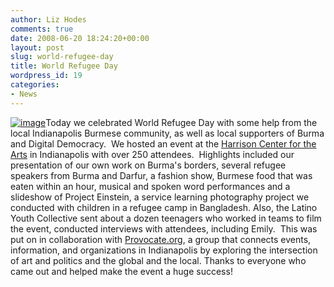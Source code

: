 ```yaml
---
author: Liz Hodes
comments: true
date: 2008-06-20 18:24:20+00:00
layout: post
slug: world-refugee-day
title: World Refugee Day
wordpress_id: 19
categories:
- News
---
```


[![image](https://s3.amazonaws.com/digidem-www/wp-content/uploads/2008/12/wrd-2-300x162.jpg)](https://s3.amazonaws.com/digidem-www/wp-content/uploads/2008/12/wrd-2.jpg)Today we celebrated World Refugee Day with some help from the local Indianapolis Burmese community, as well as local supporters of Burma and Digital Democracy.  We hosted an event at the [Harrison Center for the Arts](http://www.harrisoncenter.org) in Indianapolis with over 250 attendees.  Highlights included our presentation of our own work on Burma's borders, several refugee speakers from Burma and Darfur, a fashion show, Burmese food that was eaten within an hour, musical and spoken word performances and a slideshow of Project Einstein, a service learning photography project we conducted with children in a refugee camp in Bangladesh. Also, the Latino Youth Collective sent about a dozen teenagers who worked in teams to film the event, conducted interviews with attendees, including Emily.  This was put on in collaboration with [Provocate.org](http://Provocate.org), a group that connects events, information, and organizations in Indianapolis by exploring the intersection of art and politics and the global and the local.  Thanks to everyone who came out and helped make the event a huge success!
